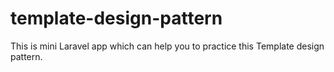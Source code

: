 # template-design-pattern
This is mini Laravel app which can help you to practice this Template design pattern.
